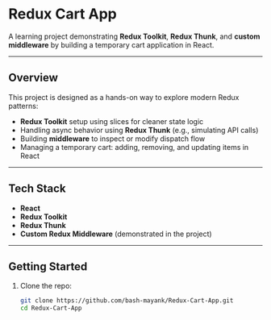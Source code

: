 # Redux Cart App

A learning project demonstrating **Redux Toolkit**, **Redux Thunk**, and **custom middleware** by building a temporary cart application in React.

---

##  Overview

This project is designed as a hands-on way to explore modern Redux patterns:

- **Redux Toolkit** setup using slices for cleaner state logic  
- Handling async behavior using **Redux Thunk** (e.g., simulating API calls)  
- Building **middleware** to inspect or modify dispatch flow  
- Managing a temporary cart: adding, removing, and updating items in React  

---

##  Tech Stack

- **React**  
- **Redux Toolkit**  
- **Redux Thunk**  
- **Custom Redux Middleware** (demonstrated in the project)

---

##  Getting Started

1. Clone the repo:
   ```bash
   git clone https://github.com/bash-mayank/Redux-Cart-App.git
   cd Redux-Cart-App
